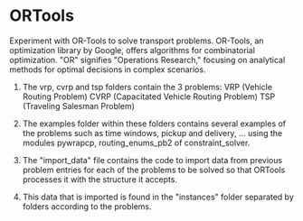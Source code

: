# ORTools
Experiment with OR-Tools to solve transport problems. OR-Tools, an optimization library by Google, offers algorithms for combinatorial optimization. "OR" signifies "Operations Research," focusing on analytical methods for optimal decisions in complex scenarios.

1. The vrp, cvrp and tsp folders contain the 3 problems:
   VRP (Vehicle Routing Problem)
   CVRP (Capacitated Vehicle Routing Problem)
   TSP (Traveling Salesman Problem)


2. The examples folder within these folders contains several examples of the problems
 such as time windows, pickup and delivery, ...
 using the modules pywrapcp, routing_enums_pb2 of constraint_solver.


3. The "import_data" file contains the code to import data from previous problem entries
 for each of the problems to be solved so that ORTools processes it with the structure
 it accepts.


4. This data that is imported is found in the "instances" folder separated by folders
 according to the problems.